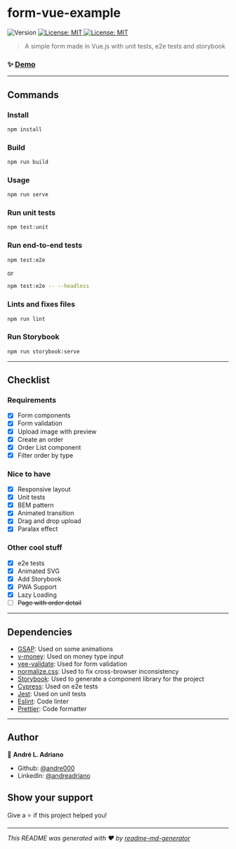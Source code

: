 <h1>form-vue-example</h1>
<p>
  <img alt="Version" src="https://img.shields.io/badge/version-1.0.0-blue.svg?cacheSeconds=2592000" />
  <a href="#" target="_blank">
    <img alt="License: MIT" src="https://img.shields.io/badge/License-MIT-yellow.svg" />
  </a>
  <a href="https://app.netlify.com/sites/dreamy-babbage-0ef548/deploys" target="_blank">
    <img alt="License: MIT" src="https://api.netlify.com/api/v1/badges/66a43fed-badd-4353-a927-57ab92c7c5e7/deploy-status" />
  </a>
</p>


> A simple form made in Vue.js with unit tests, e2e tests and storybook

### ✨ [Demo](https://pastel.dev-next.com/)

---

## Commands

### Install

```sh
npm install
```

### Build

```sh
npm run build
```

### Usage

```sh
npm run serve
```

### Run unit tests

```sh
npm test:unit
```

### Run end-to-end tests

```sh
npm test:e2e
```
or

```sh
npm test:e2e -- --headless
```

### Lints and fixes files
```sh
npm run lint
```

### Run Storybook
```sh
npm run storybook:serve
```
---
## Checklist

### Requirements
- [x] Form components
- [x] Form validation
- [x] Upload image with preview
- [x] Create an order
- [x] Order List component
- [x] Filter order by type

### Nice to have
- [X] Responsive layout
- [x] Unit tests
- [x] BEM pattern
- [X] Animated transition
- [x] Drag and drop upload
- [x] Paralax effect

### Other cool stuff
- [X] e2e tests
- [X] Animated SVG
- [X] Add Storybook
- [X] PWA Support
- [X] Lazy Loading
- [ ] ~~Page with order detail~~

---

## Dependencies

- [GSAP](https://greensock.com): Used on some animations
- [v-money](https://vuejs-tips.github.io/v-money/): Used on money type input
- [vee-validate](https://logaretm.github.io/vee-validate/): Used for form validation
- [normalize.css](https://necolas.github.io/normalize.css): Used to fix cross-browser inconsistency
- [Storybook](https://github.com/storybookjs/storybook/): Used to generate a component library for the project
- [Cypress](https://www.cypress.io/): Used on e2e tests
- [Jest](http://jestjs.io/): Used on unit tests
- [Eslint](https://eslint.org/): Code linter
- [Prettier](https://prettier.io/): Code formatter

---

## Author

👤 **André L. Adriano**

* Github: [@andre000](https://github.com/andre000)
* LinkedIn: [@andreadriano](https://linkedin.com/in/andreadriano)

## Show your support

Give a ⭐️ if this project helped you!

***
_This README was generated with ❤️ by [readme-md-generator](https://github.com/kefranabg/readme-md-generator)_
